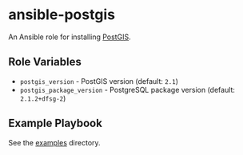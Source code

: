 # ansible-postgis

An Ansible role for installing [PostGIS](http://postgis.net).

## Role Variables

- `postgis_version` - PostGIS version (default: `2.1`)
- `postgis_package_version` - PostgreSQL package version (default: `2.1.2+dfsg-2`)

## Example Playbook

See the [examples](./examples/) directory.
